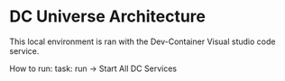 # DC Universe Architecture

This local environment is ran with the Dev-Container Visual studio code service.

How to run: task: run -> Start All DC Services
